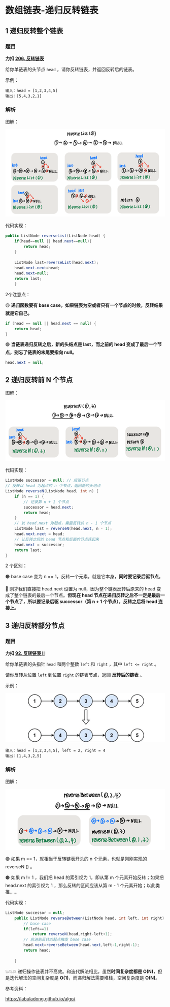 # 数组链表-递归反转链表


## 1 递归反转整个链表

### 题目

**力扣 [206. 反转链表](https://leetcode.cn/problems/reverse-linked-list/)**

给你单链表的头节点 `head` ，请你反转链表，并返回反转后的链表。

示例：

```
输入：head = [1,2,3,4,5]
输出：[5,4,3,2,1]
```

### 解析

图解：

![img1](/img/labuladong/4-1.png)

代码实现：

```java
public ListNode reverseList(ListNode head) {
	if(head==null || head.next==null){
		return head;
	}
        
	ListNode last=reverseList(head.next);
	head.next.next=head;
	head.next=null;
	return last;
    }
```

2个注意点：

🟡 **递归函数要有 base case，如果链表为空或者只有⼀个节点的时候，反转结果就是它自己。**

```java 
if (head == null || head.next == null) {
	return head;
}
```

🟢 **当链表递归反转之后，新的头结点是 last，而之前的 head 变成了最后⼀个节点，别忘了链表的末尾要指向 null。**

```java
head.next = null;
```



## 2 递归反转前 N 个节点

图解：

![img1](/img/labuladong/4-2.png)

代码实现：

```java
ListNode successor = null; // 后驱节点
// 反转以 head 为起点的 n 个节点，返回新的头结点
ListNode reverseN(ListNode head, int n) {
	if (n == 1) {
		// 记录第 n + 1 个节点
		successor = head.next;
		return head;
	}
	// 以 head.next 为起点，需要反转前 n - 1 个节点
	ListNode last = reverseN(head.next, n - 1);
	head.next.next = head;
	// 让反转之后的 head 节点和后⾯的节点连起来
	head.next = successor;
	return last;
}
```

2 个区别：

🟠 base case 变为 n == 1，反转⼀个元素，就是它本身，**同时要记录后驱节点**。

🔵 刚才我们直接把 head.next 设置为 null，因为整个链表反转后原来的 head 变成了整个链表的最后⼀个节点。**但现在 head 节点在递归反转之后不⼀定是最后⼀个节点了，所以要记录后驱 successor（第 n + 1 个节点），反转之后将 head 连接上。**  

## 3 递归反转部分节点

### 题目

**力扣 [92. 反转链表 II](https://leetcode.cn/problems/reverse-linked-list-ii/)**

给你单链表的头指针 `head` 和两个整数 `left` 和 `right` ，其中 `left <= right` 。

请你反转从位置 `left` 到位置 `right` 的链表节点，返回 **反转后的链表** 。

示例：

![img1](/img/labuladong/4-3.png)

```
输入：head = [1,2,3,4,5], left = 2, right = 4
输出：[1,4,3,2,5]
```

### 解析

图解：

![img1](/img/labuladong/4-4.png)

🟣 如果 m == 1，就相当于反转链表开头的 n 个元素，也就是刚刚实现的 reverseN () 。

🟤 如果 m != 1 ，我们把 head 的索引视为 1，即从第 m 个元素开始反转；如果把 head.next 的索引视为 1 ，那么反转的区间应该从第 m - 1 个元素开始；以此类推......

代码实现：

```java
ListNode successor = null;
    public ListNode reverseBetween(ListNode head, int left, int right) {
        // base case
        if(left==1)
            return reverseN(head,right-left+1);
        // 前进到反转的起点触发 base case
        head.next=reverseBetween(head.next,left-1,right-1);
        return head;
        
    }
```

💥💥💥 递归操作链表并不高效。和迭代解法相比，虽然**时间复杂度都是 O(N)**，但是迭代解法的空间复杂度是 **O(1)**，而递归解法需要堆栈，空间复杂度是 **O(N)**。  

参考资料：

https://labuladong.github.io/algo/

